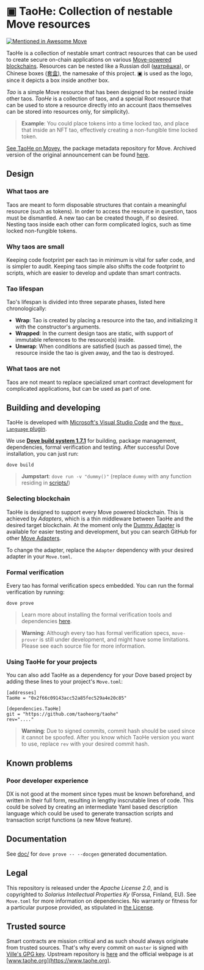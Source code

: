 # ▣ TaoHe: Collection of nestable Move resources
[![Mentioned in Awesome Move](https://awesome.re/mentioned-badge-flat.svg)](https://github.com/MystenLabs/awesome-move#libraries)

TaoHe is a collection of nestable smart contract resources that can be used to create secure on-chain applications on various [Move-powered blockchains](https://github.com/MystenLabs/awesome-move#move-powered-blockchains). Resources can be nested like a Russian doll ([матрёшка](https://en.wikipedia.org/wiki/Matryoshka_doll)), or Chinese boxes ([套盒](https://en.wikipedia.org/wiki/Chinese_boxes)), the namesake of this project. ▣ is used as the logo, since it depicts a box inside another box.

*Tao* is a simple Move resource that has been designed to be nested inside other taos. *TaoHe* is a collection of taos, and a special Root resource that can be used to store a resource directly into an account (taos themselves can be stored into resources only, for simplicity).

> **Example**: You could place tokens into a time locked tao, and place that inside an NFT tao, effectively creating a non-fungible time locked token.

[See TaoHe on Movey](https://www.movey.net/packages/TaoHe), the package metadata repository for Move. Archived version of the original announcement can be found [here](https://web.archive.org/web/20211130211800/https://community.diem.com/t/introducing-taohe-collection-of-nestable-move-resources/3531).

## Design
### What taos are
Taos are meant to form disposable structures that contain a meaningful resource (such as tokens). In order to access the resource in question, taos must be dismantled. A new tao can be created though, if so desired. Nesting taos inside each other can form complicated logics, such as time locked non-fungible tokens.

### Why taos are small
Keeping code footprint per each tao in minimum is vital for safer code, and is simpler to audit. Keeping taos simple also shifts the code footprint to scripts, which are easier to develop and update than smart contracts.

### Tao lifespan
Tao's lifespan is divided into three separate phases, listed here chronologically:
 * **Wrap**: Tao is created by placing a resource into the tao, and initializing it with the constructor's arguments.
 * **Wrapped**: In the current design taos are static, with support of immutable references to the resource(s) inside.
 * **Unwrap**: When conditions are satisfied (such as passed time), the resource inside the tao is given away, and the tao is destroyed.

### What taos are not
Taos are not meant to replace specialized smart contract development for complicated applications, but can be used as part of one.

## Building and developing
TaoHe is developed with [Microsoft's Visual Studio Code](https://code.visualstudio.com/) and the [`Move Language` plugin](https://marketplace.visualstudio.com/items?itemName=PontemNetwork.move-language).

We use **[Dove build system 1.7.1](https://github.com/pontem-network/move-tools/releases/tag/1.7.1)** for building, package management, dependencies, formal verification and testing. After successful Dove installation, you can just run:
```
dove build
```

> **Jumpstart**: `dove run -v "dummy()"` (replace `dummy` with any function residing in [scripts/](scripts/))

### Selecting blockchain
TaoHe is designed to support every Move powered blockchain. This is achieved by *Adapters*, which is a thin middleware between TaoHe and the desired target blockchain. At the moment only the [Dummy Adapter](https://github.com/taoheorg/adapter-dummy) is available for easier testing and development, but you can search GitHub for other [Move Adapters](https://github.com/topics/move-adapter).

To change the adapter, replace the `Adapter` dependency with your desired adapter in your `Move.toml`.

### Formal verification
Every tao has formal verification specs embedded. You can run the formal verification by running:
```
dove prove
```

> Learn more about installing the formal verification tools and dependencies [here](https://github.com/move-language/move/blob/main/language/move-prover/doc/user/install.md).

> **Warning**: Although every tao has formal verification specs, `move-prover` is still under development, and might have some limitations. Please see each source file for more information.

### Using TaoHe for your projects
You can also add TaoHe as a dependency for your Dove based project by adding these lines to your project's `Move.toml`:

```
[addresses]
TaoHe = "0x2f66c09143acc52a85fec529a4e20c85"

[dependencies.TaoHe]
git = "https://github.com/taoheorg/taohe"
rev="...."
```

> **Warning**: Due to signed commits, commit hash should be used since it cannot be spoofed. After you know which TaoHe version you want to use, replace `rev` with your desired commit hash.

## Known problems
### Poor developer experience
DX is not good at the moment since types must be known beforehand, and written in their full form, resulting in lengthy inscrutable lines of code. This could be solved by creating an intermediate Yaml based description language which could be used to generate transaction scripts and transaction script functions (a new Move feature).

## Documentation
See [doc/](doc/) for `dove prove -- --docgen` generated documentation.

## Legal
This repository is released under the *Apache License 2.0*, and is copyrighted to *Solarius Intellectual Properties Ky* (Forssa, Finland, EU). See `Move.toml` for more information on dependencies. No warranty or fitness for a particular purpose provided, as stipulated in [the License](https://github.com/taoheorg/taohe/blob/master/LICENSE#L143).

## Trusted source
Smart contracts are mission critical and as such should always originate from trusted sources. That's why every commit on `master` is signed with [Ville's GPG key](https://keys.openpgp.org/search?q=0x49065E1275E46F96). Upstream repository is [here](https://github.com/taoheorg/taohe/) and the official webpage is at [www.taohe.org](https://www.taohe.org).